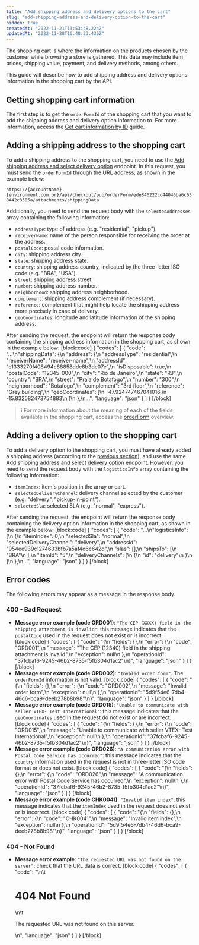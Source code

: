 ```yaml
---
title: "Add shipping address and delivery options to the cart"
slug: "add-shipping-address-and-delivery-option-to-the-cart"
hidden: true
createdAt: "2022-11-21T13:53:48.224Z"
updatedAt: "2022-11-28T16:48:23.435Z"
---
```

The shopping cart is where the information on the products chosen by the customer while browsing a store is gathered. This data may include item prices, shipping value, payment, and delivery methods, among others.

This guide will describe how to add shipping address and delivery options information in the shopping cart by the API.

## Getting shopping cart information

The first step is to get the `orderFormId` of the shopping cart that you want to add the shipping address and delivery option information to. For more information, access the [Get cart information by ID](https://developers.vtex.com/vtex-rest-api/docs/get-cart-information-by-id) guide.

## Adding a shipping address to the shopping cart

To add a shipping address to the shopping cart, you need to use the [Add shipping address and select delivery option](https://developers.vtex.com/vtex-rest-api/reference/addshippingaddress) endpoint. In this request, you must send the `orderFormId` through the URL address, as shown in the example below:

`https://{accountName}.{environment.com.br}/api/checkout/pub/orderForm/ede846222cd44046ba6c638442c3505a/attachments/shippingData`

Additionally, you need to send the request body with the `selectedAddresses` array containing the following information:

- `addressType`: type of address (e.g. "residential", "pickup").
- `receiverName`: name of the person responsible for receiving the order at the address.
- `postalCode`: postal code information.
- `city`: shipping address city.
- `state`: shipping address state.
- `country`: shipping address country, indicated by the three-letter ISO code (e.g. "BRA", "USA").
- `street`: shipping address street.
- `number`: shipping address number.
- `neighborhood`: shipping address neighborhood.
- `complement`: shipping address complement (if necessary).
- `reference`: complement that might help locate the shipping address more precisely in case of delivery.
- `geoCoordinates`: longitude and latitude information of the shipping address.

After sending the request, the endpoint will return the response body containing the shipping address information in the shopping cart, as shown in the example below:
[block:code]
{
  "codes": [
    {
      "code": "...\n\"shippingData\": {\n        \"address\": {\n            \"addressType\": \"residential\",\n            \"receiverName\": \"receiver-name\",\n            \"addressId\": \"c1333270f408494c88858ddc8b3de07e\",\n            \"isDisposable\": true,\n            \"postalCode\": \"12345-000\",\n            \"city\": \"Rio de Janeiro\",\n            \"state\": \"RJ\",\n            \"country\": \"BRA\",\n            \"street\": \"Praia de Botafogo\",\n            \"number\": \"300\",\n            \"neighborhood\": \"Botafogo\",\n            \"complement\": \"3rd floor\",\n            \"reference\": \"Grey building\",\n            \"geoCoordinates\": [\n                -47.924747467041016,\n                -15.832582473754883\n            ]\n        },\n...",
      "language": "json"
    }
  ]
}
[/block]

> ℹ️️ For more information about the meaning of each of the fields available in the shopping cart, access the [orderForm](https://developers.vtex.com/vtex-rest-api/reference/orderform-fields) overview.

## Adding a delivery option to the shopping cart

To add a delivery option to the shopping cart, you must have already added a shipping address (according to the [previous section](#adding-a-shipping-address-to-the-shopping-cart)), and use the same [Add shipping address and select delivery option](https://developers.vtex.com/vtex-rest-api/reference/addshippingaddress) endpoint. However, you need to send the request body with the `logisticsInfo` array containing the following information:

- `itemIndex`: item's position in the array or cart.
- `selectedDeliveryChannel`: delivery channel selected by the customer (e.g. "delivery", "pickup-in-point").
- `selectedSla`: selected SLA (e.g. "normal", "express").

After sending the request, the endpoint will return the response body containing the delivery option information in the shopping cart, as shown in the example below:
[block:code]
{
  "codes": [
    {
      "code": "...\n\"logisticsInfo\": [\n            {\n                \"itemIndex\": 0,\n                \"selectedSla\": \"normal\",\n                \"selectedDeliveryChannel\": \"delivery\",\n                \"addressId\": \"954ee939c1274633bfb7a5af4d6c642d\",\n                \"slas\": [],\n                \"shipsTo\": [\n                    \"BRA\"\n                ],\n                \"itemId\": \"5\",\n                \"deliveryChannels\": [\n                    {\n                        \"id\": \"delivery\"\n                    }\n                ]\n            },\n...",
      "language": "json"
    }
  ]
}
[/block]
## Error codes

The following errors may appear as a message in the response body.

### 400 - Bad Request

- **Message error example (code ORD001)**: `"The CEP (XXXX) field in the shipping attachment is invalid"`: this message indicates that the `postalCode` used in the request does not exist or is incorrect.
[block:code]
{
  "codes": [
    {
      "code": "{\n    \"fields\": {},\n    \"error\": {\n        \"code\": \"ORD001\",\n        \"message\": \"The CEP (12340) field in the shipping attachment is invalid\",\n        \"exception\": null\n    },\n    \"operationId\": \"37fcbaf6-9245-46b2-8735-f5fb304d1ac2\"\n}",
      "language": "json"
    }
  ]
}
[/block]
- **Message error example (code ORD002)**: `"Invalid order form"`. The `orderFormId` information is not valid.
[block:code]
{
  "codes": [
    {
      "code": "{\n    \"fields\": {},\n    \"error\": {\n        \"code\": \"ORD002\",\n        \"message\": \"Invalid order form\",\n        \"exception\": null\n    },\n    \"operationId\": \"5d9f54e6-7db4-46d6-bca9-deeb278b8b98\"\n}",
      "language": "json"
    }
  ]
}
[/block]
- **Message error example (code ORD015)**: `"Unable to communicate with seller VTEX- Test International"`: this message indicates that the `geoCoordinates` used in the request do not exist or are incorrect.
[block:code]
{
  "codes": [
    {
      "code": "{\n    \"fields\": {},\n    \"error\": {\n        \"code\": \"ORD015\",\n        \"message\": \"Unable to communicate with seller VTEX- Test International\",\n        \"exception\": null\n    },\n    \"operationId\": \"37fcbaf6-9245-46b2-8735-f5fb304d1ac2\"\n}",
      "language": "json"
    }
  ]
}
[/block]
- **Message error example (code ORD026)**: `"A communication error with Postal Code Service has occurred"`: this message indicates that the `country` information used in the request is not in three-letter ISO code format or does not exist.
[block:code]
{
  "codes": [
    {
      "code": "{\n    \"fields\": {},\n    \"error\": {\n        \"code\": \"ORD026\",\n        \"message\": \"A communication error with Postal Code Service has occurred\",\n        \"exception\": null\n    },\n    \"operationId\": \"37fcbaf6-9245-46b2-8735-f5fb304d1ac2\"\n}",
      "language": "json"
    }
  ]
}
[/block]
- **Message error example (code CHK0041)**: `"Invalid item index"`: this message indicates that the `itemIndex` used in the request does not exist or is incorrect.
[block:code]
{
  "codes": [
    {
      "code": "{\n    \"fields\": {},\n    \"error\": {\n        \"code\": \"CHK0041\",\n        \"message\": \"Invalid item index\",\n        \"exception\": null\n    },\n    \"operationId\": \"5d9f54e6-7db4-46d6-bca9-deeb278b8b98\"\n}",
      "language": "json"
    }
  ]
}
[/block]
### 404 - Not Found

- **Message error example**: `"The requested URL was not found on the server"`: check that the URL data is correct.
[block:code]
{
  "codes": [
    {
      "code": "<body>\n\t<h1>404 Not Found</h1>\n\t<p>The requested URL was not found on this server.</p>\n</body>",
      "language": "json"
    }
  ]
}
[/block]